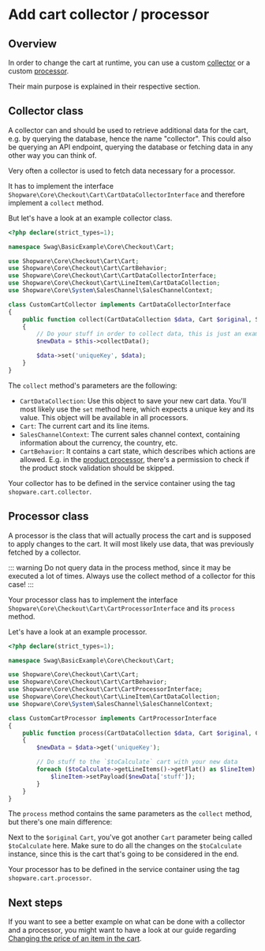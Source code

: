 # Add cart collector / processor

## Overview

In order to change the cart at runtime, you can use a custom [collector](https://github.com/shopware/platform/blob/v6.3.4.1/src/Core/Checkout/Cart/CartDataCollectorInterface.php)
or a custom [processor](https://github.com/shopware/platform/blob/v6.3.4.1/src/Core/Checkout/Cart/CartProcessorInterface.php).

Their main purpose is explained in their respective section. 

## Collector class

A collector can and should be used to retrieve additional data for the cart, e.g. by querying the database, hence the name "collector".
This could also be querying an API endpoint, querying the database or fetching data in any other way you can think of.

Very often a collector is used to fetch data necessary for a processor.

It has to implement the interface `Shopware\Core\Checkout\Cart\CartDataCollectorInterface` and therefore implement a `collect` method.

But let's have a look at an example collector class.

```php
<?php declare(strict_types=1);

namespace Swag\BasicExample\Core\Checkout\Cart;

use Shopware\Core\Checkout\Cart\Cart;
use Shopware\Core\Checkout\Cart\CartBehavior;
use Shopware\Core\Checkout\Cart\CartDataCollectorInterface;
use Shopware\Core\Checkout\Cart\LineItem\CartDataCollection;
use Shopware\Core\System\SalesChannel\SalesChannelContext;

class CustomCartCollector implements CartDataCollectorInterface
{
    public function collect(CartDataCollection $data, Cart $original, SalesChannelContext $context, CartBehavior $behavior): void
    {
        // Do your stuff in order to collect data, this is just an example method call
        $newData = $this->collectData();

        $data->set('uniqueKey', $data);
    }
}
```

The `collect` method's parameters are the following:
- `CartDataCollection`: Use this object to save your new cart data. You'll most likely use the `set` method here, which expects
a unique key and its value. This object will be available in all processors.
- `Cart`: The current cart and its line items.
- `SalesChannelContext`: The current sales channel context, containing information about the currency, the country, etc.
- `CartBehavior`: It contains a cart state, which describes which actions are allowed. E.g. in the [product processor](https://github.com/shopware/platform/blob/trunk/src/Core/Content/Product/Cart/ProductCartProcessor.php#L33), there's
a permission to check if the product stock validation should be skipped.

Your collector has to be defined in the service container using the tag `shopware.cart.collector`.

## Processor class

A processor is the class that will actually process the cart and is supposed to apply changes to the cart.
It will most likely use data, that was previously fetched by a collector.

::: warning
Do not query data in the process method, since it may be executed a lot of times. Always use the collect method of a collector for this case!
:::

Your processor class has to implement the interface `Shopware\Core\Checkout\Cart\CartProcessorInterface` and its `process` method.

Let's have a look at an example processor.

```php
<?php declare(strict_types=1);

namespace Swag\BasicExample\Core\Checkout\Cart;

use Shopware\Core\Checkout\Cart\Cart;
use Shopware\Core\Checkout\Cart\CartBehavior;
use Shopware\Core\Checkout\Cart\CartProcessorInterface;
use Shopware\Core\Checkout\Cart\LineItem\CartDataCollection;
use Shopware\Core\System\SalesChannel\SalesChannelContext;

class CustomCartProcessor implements CartProcessorInterface
{
    public function process(CartDataCollection $data, Cart $original, Cart $toCalculate, SalesChannelContext $context, CartBehavior $behavior): void
    {
        $newData = $data->get('uniqueKey');

        // Do stuff to the `$toCalculate` cart with your new data
        foreach ($toCalculate->getLineItems()->getFlat() as $lineItem) {
            $lineItem->setPayload($newData['stuff']);
        }
    }
}
```

The `process` method contains the same parameters as the `collect` method, but there's one main difference:

Next to the `$original` `Cart`, you've got another `Cart` parameter being called `$toCalculate` here.
Make sure to do all the changes on the `$toCalculate` instance, since this is the cart that's going to be considered in the end.

Your processor has to be defined in the service container using the tag `shopware.cart.processor`.

## Next steps

If you want to see a better example on what can be done with a collector and a processor, you might want to have a look at our guide
regarding [Changing the price of an item in the cart](./change-price-of-item).

